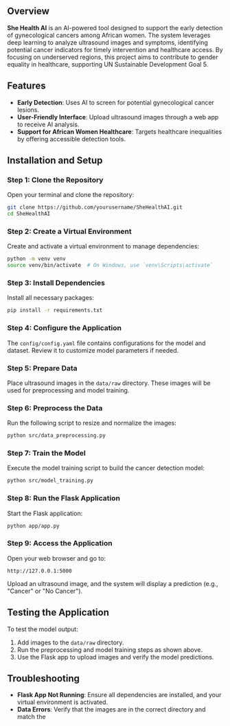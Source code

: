 ## Overview
**She Health AI** is an AI-powered tool designed to support the early detection of gynecological cancers among African women. The system leverages deep learning to analyze ultrasound images and symptoms, identifying potential cancer indicators for timely intervention and healthcare access. By focusing on underserved regions, this project aims to contribute to gender equality in healthcare, supporting UN Sustainable Development Goal 5.

## Features
- **Early Detection**: Uses AI to screen for potential gynecological cancer lesions.
- **User-Friendly Interface**: Upload ultrasound images through a web app to receive AI analysis.
- **Support for African Women Healthcare**: Targets healthcare inequalities by offering accessible detection tools.

## Installation and Setup

### Step 1: Clone the Repository
Open your terminal and clone the repository:
```bash
git clone https://github.com/yourusername/SheHealthAI.git
cd SheHealthAI
```

### Step 2: Create a Virtual Environment
Create and activate a virtual environment to manage dependencies:
```bash
python -m venv venv
source venv/bin/activate  # On Windows, use `venv\Scripts\activate`
```

### Step 3: Install Dependencies
Install all necessary packages:
```bash
pip install -r requirements.txt
```

### Step 4: Configure the Application
The `config/config.yaml` file contains configurations for the model and dataset. Review it to customize model parameters if needed.

### Step 5: Prepare Data
Place ultrasound images in the `data/raw` directory. These images will be used for preprocessing and model training.

### Step 6: Preprocess the Data
Run the following script to resize and normalize the images:
```bash
python src/data_preprocessing.py
```

### Step 7: Train the Model
Execute the model training script to build the cancer detection model:
```bash
python src/model_training.py
```

### Step 8: Run the Flask Application
Start the Flask application:
```bash
python app/app.py
```

### Step 9: Access the Application
Open your web browser and go to:
```
http://127.0.0.1:5000
```
Upload an ultrasound image, and the system will display a prediction (e.g., "Cancer" or "No Cancer").

## Testing the Application
To test the model output:
1. Add images to the `data/raw` directory.
2. Run the preprocessing and model training steps as shown above.
3. Use the Flask app to upload images and verify the model predictions.

## Troubleshooting
- **Flask App Not Running**: Ensure all dependencies are installed, and your virtual environment is activated.
- **Data Errors**: Verify that the images are in the correct directory and match the
